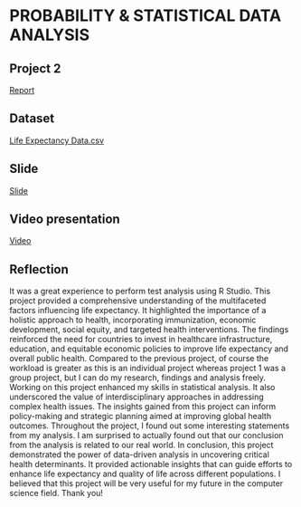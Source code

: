 # PROBABILITY & STATISTICAL DATA ANALYSIS 
## Project 2
[Report](https://github.com/limchenxi/PSDA/blob/main/Project2_report.pdf)
## Dataset
[Life Expectancy Data.csv](https://github.com/user-attachments/files/16043498/Life.Expectancy.Data.csv)
## Slide
[Slide](https://github.com/limchenxi/PSDA/blob/main/Project2_slide.pdf)
## Video presentation
[Video](https://youtu.be/OARKWn5cWpw)

## Reflection
It was a great experience to perform test analysis using R Studio. This project provided a comprehensive understanding of the multifaceted factors influencing life expectancy. It highlighted the importance of a holistic approach to health, incorporating immunization, economic development, social equity, and targeted health interventions. The findings reinforced the need for countries to invest in healthcare infrastructure, education, and equitable economic policies to improve life expectancy and overall public health. Compared to the previous project, of course the workload is greater as this is an individual project whereas project 1 was a group project, but I can do my research, findings and analysis freely. Working on this project enhanced my skills in statistical analysis. It also underscored the value of interdisciplinary approaches in addressing complex health issues. The insights gained from this project can inform policy-making and strategic planning aimed at improving global health outcomes. Throughout the project, I found out some interesting statements from my analysis. I am surprised to actually found out that our conclusion from the analysis is related to our real world. In conclusion, this project demonstrated the power of data-driven analysis in uncovering critical health determinants. It provided actionable insights that can guide efforts to enhance life expectancy and quality of life across different populations. I believed that this project will be very useful for my future in the computer science field. Thank you!
